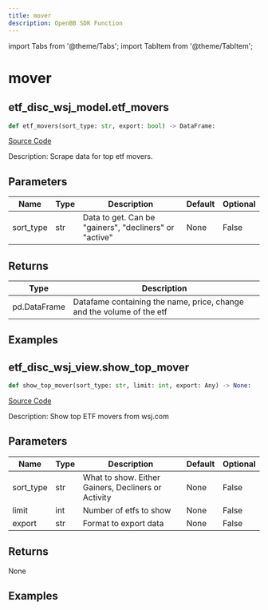 ```yaml
---
title: mover
description: OpenBB SDK Function
---
```


import Tabs from '@theme/Tabs';
import TabItem from '@theme/TabItem';

# mover

<Tabs>
<TabItem value="model" label="Model" default>

## etf_disc_wsj_model.etf_movers

```python title='openbb_terminal/etf/discovery/wsj_model.py'
def etf_movers(sort_type: str, export: bool) -> DataFrame:
```
[Source Code](https://github.com/OpenBB-finance/OpenBBTerminal/tree/main/openbb_terminal/etf/discovery/wsj_model.py#L15)

Description: Scrape data for top etf movers.

## Parameters

| Name | Type | Description | Default | Optional |
| ---- | ---- | ----------- | ------- | -------- |
| sort_type | str | Data to get. Can be "gainers", "decliners" or "active" | None | False |

## Returns

| Type | Description |
| ---- | ----------- |
| pd.DataFrame | Datafame containing the name, price, change and the volume of the etf |

## Examples



</TabItem>
<TabItem value="view" label="View">

## etf_disc_wsj_view.show_top_mover

```python title='openbb_terminal/etf/discovery/wsj_view.py'
def show_top_mover(sort_type: str, limit: int, export: Any) -> None:
```
[Source Code](https://github.com/OpenBB-finance/OpenBBTerminal/tree/main/openbb_terminal/etf/discovery/wsj_view.py#L16)

Description: Show top ETF movers from wsj.com

## Parameters

| Name | Type | Description | Default | Optional |
| ---- | ---- | ----------- | ------- | -------- |
| sort_type | str | What to show. Either Gainers, Decliners or Activity | None | False |
| limit | int | Number of etfs to show | None | False |
| export | str | Format to export data | None | False |

## Returns

None

## Examples



</TabItem>
</Tabs>